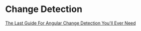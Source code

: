 # Change Detection

[The Last Guide For Angular Change Detection You'll Ever Need
](https://mokkapps.de/blog/the-last-guide-for-angular-change-detection-you-will-ever-need/)